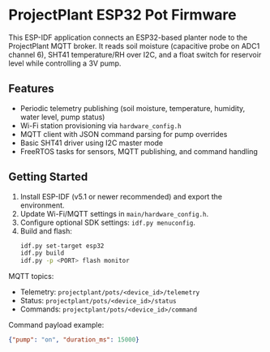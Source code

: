 # ProjectPlant ESP32 Pot Firmware

This ESP-IDF application connects an ESP32-based planter node to the ProjectPlant MQTT broker. It reads soil moisture (capacitive probe on ADC1 channel 6), SHT41 temperature/RH over I2C, and a float switch for reservoir level while controlling a 3V pump.

## Features
- Periodic telemetry publishing (soil moisture, temperature, humidity, water level, pump status)
- Wi-Fi station provisioning via `hardware_config.h`
- MQTT client with JSON command parsing for pump overrides
- Basic SHT41 driver using I2C master mode
- FreeRTOS tasks for sensors, MQTT publishing, and command handling

## Getting Started
1. Install ESP-IDF (v5.1 or newer recommended) and export the environment.
2. Update Wi-Fi/MQTT settings in `main/hardware_config.h`.
3. Configure optional SDK settings: `idf.py menuconfig`.
4. Build and flash:
   ```bash
   idf.py set-target esp32
   idf.py build
   idf.py -p <PORT> flash monitor
   ```

MQTT topics:
- Telemetry: `projectplant/pots/<device_id>/telemetry`
- Status: `projectplant/pots/<device_id>/status`
- Commands: `projectplant/pots/<device_id>/command`

Command payload example:
```json
{"pump": "on", "duration_ms": 15000}
```
